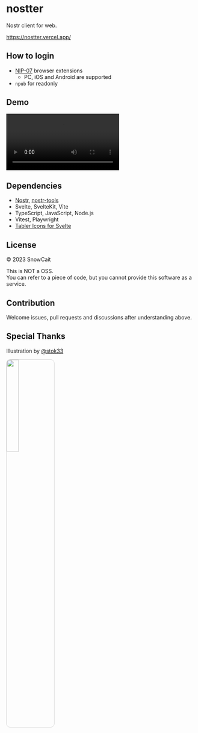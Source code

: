 # nostter

Nostr client for web.

https://nostter.vercel.app/

## How to login

- [NIP-07](https://github.com/nostr-protocol/nips/blob/master/07.md#implementation) browser extensions
  - PC, iOS and Android are supported
- `npub` for readonly

## Demo

<video controls>
  <source src="demo.mp4">
</video>

## Dependencies

- [Nostr](https://github.com/nostr-protocol/nostr), [nostr-tools](https://github.com/nbd-wtf/nostr-tools)
- Svelte, SvelteKit, Vite
- TypeScript, JavaScript, Node.js
- Vitest, Playwright
- [Tabler Icons for Svelte](https://tabler.io/docs/icons/svelte)

## License

© 2023 SnowCait

This is NOT a OSS.  
You can refer to a piece of code, but you cannot provide this software as a service.

## Contribution

Welcome issues, pull requests and discussions after understanding above.

## Special Thanks

Illustration by [@stok33](https://nostter.vercel.app/npub1e09suzmq9mp6nt0ud9ttl03790qjx70wzwlc2pwwghcusvwju54qs0c800)

<img src="web/static/nostter-chan.jpg" width="25%" style="border: 1px solid lightgray; border-radius: 10px;">
